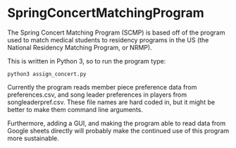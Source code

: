 # SpringConcertMatchingProgram
The Spring Concert Matching Program (SCMP) is based off of the program used to match medical students to residency programs in the US (the National Residency Matching Program, or NRMP).

This is written in Python 3, so to run the program type:
```
python3 assign_concert.py
```

Currently the program reads member piece preference data from preferences.csv, and song leader preferences in players from songleaderpref.csv.  These file names are hard coded in, but it might be better to make them command line arguments.

Furthermore, adding a GUI, and making the program able to read data from Google sheets directly will probably make the continued use of this program more sustainable.
